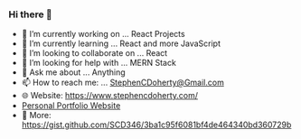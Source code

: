### Hi there 👋

- 🔭 I’m currently working on ... React Projects
- 🌱 I’m currently learning ... React and more JavaScript
- 👯 I’m looking to collaborate on ... React
- 🤔 I’m looking for help with ... MERN Stack
- 💬 Ask me about ... Anything
- 📫 How to reach me: ... StephenCDoherty@Gmail.com
- 🌐 Website: https://www.stephencdoherty.com/
- [Personal Portfolio Website](https://www.stephencdoherty.com/)
- 📑 More: https://gist.github.com/SCD346/3ba1c95f6081bf4de464340bd360729b
